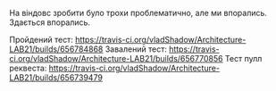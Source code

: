 На віндовс зробити було трохи проблематично, але ми впорались. Здається впорались.

Пройдений тест: https://travis-ci.org/vladShadow/Architecture-LAB21/builds/656784868
Завалений тест: https://travis-ci.org/vladShadow/Architecture-LAB21/builds/656770856
Тест пулл реквеста: https://travis-ci.org/vladShadow/Architecture-LAB21/builds/656739479
